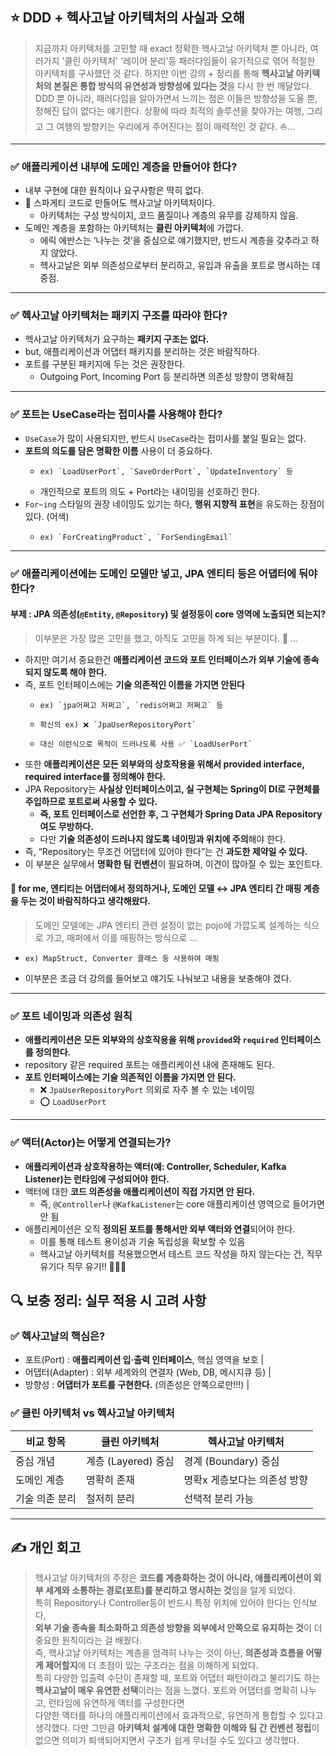 ## ⭐️ DDD + 헥사고날 아키텍처의 사실과 오해

> 지금까지 아키텍처를 고민할 때 exact 정확한 헥사고날 아키텍처 뿐 아니라, 
> 여러가지 '클린 아키텍처' '레이어 분리'등 패러다임들이 유기적으로 엮어 적절한 아키텍처를 구사했던 것 같다. 
> 하지만 이번 강의 + 정리를 통해 **헥사고날 아키텍처의 본질은 통합 방식의 유연성과 방향성에 있다는 것**을 다시 한 번 깨달았다.
> DDD 뿐 아니라, 패러다임을 알아가면서 느끼는 점은 이들은 방향성을 도울 뿐, 정해진 답이 없다는 얘기한다.
> 상황에 따라 최적의 솔루션을 찾아가는 여행, 그리고 그 여행의 방향키는 우리에게 주어진다는 점이 매력적인 것 같다. ⛵️...

---

### ✅ 애플리케이션 내부에 도메인 계층을 만들어야 한다?

- 내부 구현에 대한 원칙이나 요구사항은 딱히 없다.
- 🍝 스파게티 코드로 만들어도 헥사고날 아키텍처이다.
    - 아키텍처는 구성 방식이지, 코드 품질이나 계층의 유무를 강제하지 않음.
- 도메인 계층을 포함하는 아키텍처는 **클린 아키텍처**에 가깝다.
    - 에릭 에반스는 ‘나누는 것’을 중심으로 얘기했지만, 반드시 계층을 갖추라고 하지 않았다.
    - 헥사고날은 외부 의존성으로부터 분리하고, 유입과 유출을 포트로 명시하는 데 중점.

---

### ✅ 헥사고날 아키텍처는 패키지 구조를 따라야 한다?

- 헥사고날 아키텍처가 요구하는 **패키지 구조는 없다.**
- but, 애플리케이션과 어댑터 패키지를 분리하는 것은 바람직하다.
- 포트를 구분된 패키지에 두는 것은 권장한다.
    - Outgoing Port, Incoming Port 등 분리하면 의존성 방향이 명확해짐

---

### ✅ 포트는 UseCase라는 접미사를 사용해야 한다?

- `UseCase`가 많이 사용되지만, 반드시 `UseCase`라는 접미사를 붙일 필요는 없다.
- **포트의 의도를 담은 명확한 이름** 사용이 더 중요하다.
    -     ex) `LoadUserPort`, `SaveOrderPort`, `UpdateInventory` 등
    - 개인적으로 포트의 의도 + Port라는 내이밍을 선호하긴 한다. 
- `For~ing` 스타일의 권장 네이밍도 있기는 하다, **행위 지향적 표현**을 유도하는 장점이 있다. (어색)
    -     ex) `ForCreatingProduct`, `ForSendingEmail`

---

### ✅ 애플리케이션에는 도메인 모델만 넣고, JPA 엔티티 등은 어댑터에 둬야 한다?
#### 부제 : JPA 의존성(`@Entity`, `@Repository`) 및 설정등이 core 영역에 노출되면 되는지?
> 이부분은 가장 많은 고민을 했고, 아직도 고민을 하게 되는 부분이다. 🤔 ... 
- 하지만 여기서 중요한건 **애플리케이션 코드와 포트 인터페이스가 외부 기술에 종속되지 않도록 해야 한다.**
- 즉, 포트 인터페이스에는 **기술 의존적인 이름을 가지면 안된다**
    -     ex) `jpa어쩌고 저쩌고`, `redis어쩌고 저쩌고` 등
    -     확신의 ex) ❌ `JpaUserRepositoryPort`  
    -     대신 이런식으로 목적이 드러나도록 사용 ✅ `LoadUserPort`
- 또한 **애플리케이션은 모든 외부와의 상호작용을 위해서 provided interface, required interface를 정의해야 한다.**
- JPA Repository는 **사실상 인터페이스이고, 실 구현체는 Spring이 DI로 구현체를 주입하므로 포트로써 사용할 수 있다.**
    - **즉, 포트 인터페이스로 선언한 후, 그 구현체가 Spring Data JPA Repository여도 무방하다.**
    - 다만 **기술 의존성이 드러나지 않도록 네이밍과 위치에 주의**해야 한다.
- 즉, “Repository는 무조건 어댑터에 있어야 한다”는 건 **과도한 제약일 수 있다.**
- 이 부분은 실무에서 **명확한 팀 컨벤션**이 필요하며, 이견이 많아질 수 있는 포인트다.

####  🚧 for me, 엔티티는 어댑터에서 정의하거나, **도메인 모델 ↔ JPA 엔티티 간 매핑 계층**을 두는 것이 바람직하다고 생각해왔다. 
> 도메인 모델에는 JPA 엔티티 관련 설정이 없는 pojo에 가깝도록 설계하는 식으로 가고, 매퍼에서 이를 매핑하는 방식으로 ... 
-     ex) MapStruct, Converter 클래스 등 사용하여 매핑
- 이부분은 조금 더 강의를 들어보고 얘기도 나눠보고 내용을 보충해야 겠다. 

--- 

### ✅ 포트 네이밍과 의존성 원칙

- **애플리케이션은 모든 외부와의 상호작용을 위해 `provided`와 `required` 인터페이스를 정의한다.**
- repository 같은 required 포트는 애플리케이션 내에 존재해도 된다.  
- **포트 인터페이스에는 기술 의존적인 이름을 가지면 안 된다.**
    - ❌ `JpaUserRepositoryPort` 의외로 자주 볼 수 있는 네이밍 
    - ⭕️ `LoadUserPort`

---

### ✅ 액터(Actor)는 어떻게 연결되는가?

- **애플리케이션과 상호작용하는 액터(예: Controller, Scheduler, Kafka Listener)는 런타임에 구성되어야 한다.**
- 액터에 대한 **코드 의존성을 애플리케이션이 직접 가지면 안 된다.**
    - 즉, `@Controller`나 `@KafkaListener`는 core 애플리케이션 영역으로 들어가면 안 됨
- 애플리케이션은 오직 **정의된 포트를 통해서만 외부 액터와 연결**되어야 한다.
    - 이를 통해 테스트 용이성과 기술 독립성을 확보할 수 있음
    - 헥사고날 아키텍처를 적용했으면서 테스트 코드 작성을 하지 않는다는 건, 직무 유기다 직무 유기!! 🙅🏻‍♀️ 


## 🔍 보충 정리: 실무 적용 시 고려 사항

### ✅ 헥사고날의 핵심은?


- 포트(Port) : **애플리케이션 입·출력 인터페이스**, 핵심 영역을 보호 |
- 어댑터(Adapter) : 외부 세계와의 연결자 (Web, DB, 메시지큐 등) |
- 방향성          : **어댑터가 포트를 구현한다.** (의존성은 안쪽으로만!!!) |

### ✅ 클린 아키텍처 vs 헥사고날 아키텍처 

| 비교 항목      | 클린 아키텍처 | 헥사고날 아키텍처 |
|----------------|----------------|-------------------|
| 중심 개념      | 계층 (Layered) 중심 | 경계 (Boundary) 중심 |
| 도메인 계층    | 명확히 존재    | 명확x 게층보다는 의존성 방향          |
| 기술 의존 분리 | 철저히 분리    | 선택적 분리 가능   |

---

## ✍️ 개인 회고
> 헥사고날 아키텍처의 주장은 **코드를 계층화하는 것이 아니라, 애플리케이션이 외부 세계와 소통하는 경로(포트)를 분리하고 명시하는 것**임을 알게 되었다.  
> 특히 Repository나 Controller등이 반드시 특정 위치에 있어야 한다는 인식보다,  
> **외부 기술 종속을 최소화하고 의존성 방향을 외부에서 안쪽으로 유지하는 것**이 더 중요한 원칙이라는 걸 배웠다.  
> 즉, 헥사고날 아키텍처는 계층을 엄격히 나누는 것이 아닌, **의존성과 흐름을 어떻게 제어할지**에 더 초점이 있는 구조라는 점을 이해하게 되었다.  
> 특히 다양한 입출력 수단이 존재할 때, 포트와 어댑터 패턴이라고 불리기도 하는 **헥사고날이 매우 유연한 선택**이라는 점을 느꼈다.
> 포트와 어댑터를 명확히 나누고, 런타임에 유연하게 액터를 구성한다면  
> 다양한 액터를 하나의 애플리케이션에서 효과적으로, 유연하게 통합할 수 있다고 생각했다.
> 다만 그만큼 **아키텍처 설계에 대한 명확한 이해와 팀 간 컨벤션 정립**이 없으면 의미가 퇴색되어지면서 구조가 쉽게 무너질 수도 있다고 생각했다.
